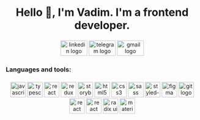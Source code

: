 <h1 align="center">Hello 👋, I'm Vadim. I'm a frontend developer.</h1>

###

<div align="center">
    <a href="https://www.linkedin.com/in/vadim-ustinchik/" target="_blank" style="text-decoration: none;">
        <img src="https://raw.githubusercontent.com/maurodesouza/profile-readme-generator/master/src/assets/icons/social/linkedin/default.svg" width="70" height="40" alt="linkedin logo" title="LinkedIn"  />
    </a>
    <a href="https://t.me/vustinchdev" target="_blank" style="text-decoration: none;">
        <img src="https://raw.githubusercontent.com/maurodesouza/profile-readme-generator/master/src/assets/icons/social/telegram/default.svg" width="70" height="40" alt="telegram logo" title="Telegram" />
    </a>
    <a href="mailto:vustinchdev@gmail.com" target="_blank" style="text-decoration: none;">
        <img src="https://raw.githubusercontent.com/maurodesouza/profile-readme-generator/master/src/assets/icons/social/gmail/default.svg" width="70" height="40" alt="gmail logo" title="Gmail" />
    </a>
</div>

###

<h3 align="left">Languages and tools:</h3>

###

<div align="center">
    <img src="https://cdn.jsdelivr.net/gh/devicons/devicon/icons/javascript/javascript-original.svg" height="40" title="JavaScript" alt="javascript logo"  />
    <img src="https://cdn.jsdelivr.net/gh/devicons/devicon/icons/typescript/typescript-original.svg" height="40" title="TypeScript" alt="typescript logo"  />
    <img src="https://cdn.jsdelivr.net/gh/devicons/devicon/icons/react/react-original.svg"  height="40" title="React" alt="react logo"  />
    <img src="https://cdn.jsdelivr.net/gh/devicons/devicon/icons/redux/redux-original.svg" height="40" title="Redux Toolkit + RTK Query" alt="redux logo"  />
    <img src="https://cdn.jsdelivr.net/gh/devicons/devicon/icons/storybook/storybook-original.svg" height="40" title="Storybook" alt="storybook logo"  />
    <img src="https://cdn.jsdelivr.net/gh/devicons/devicon/icons/html5/html5-original.svg" height="40" title="HTML5"  alt="html5 logo"  />
    <img src="https://cdn.jsdelivr.net/gh/devicons/devicon/icons/css3/css3-original.svg" height="40" title="CSS3" alt="css3 logo"  />
    <img src="https://cdn.jsdelivr.net/gh/devicons/devicon/icons/sass/sass-original.svg" height="40" title="SASS" alt="sass logo"  />
    <img src="https://skillicons.dev/icons?i=styledcomponents" height="40" title="Styled-Components" alt="styled-components logo"  />
    <img src="https://cdn.jsdelivr.net/gh/devicons/devicon/icons/figma/figma-original.svg" height="40" title="Figma"  alt="figma logo"  />
    <img src="https://cdn.jsdelivr.net/gh/devicons/devicon/icons/git/git-original.svg" height="40" title="Git" alt="git logo"  />
    <img src="https://www.svgrepo.com/show/354262/react-router.svg" height="40" title="React Router" alt="react router logo"  />
    <img src="https://react-hook-form.com/images/logo/react-hook-form-logo-only.svg" height="40" title="React Hook Form" alt="react hook form logo"  />
    <img src="https://cdn.worldvectorlogo.com/logos/radix-ui.svg" height="40" title="Radix UI" alt="radix ui logo"  />
    <img src="https://cdn.worldvectorlogo.com/logos/material-ui-1.svg" height="40" title="Material UI" alt="material ui logo"  />
</div>

###